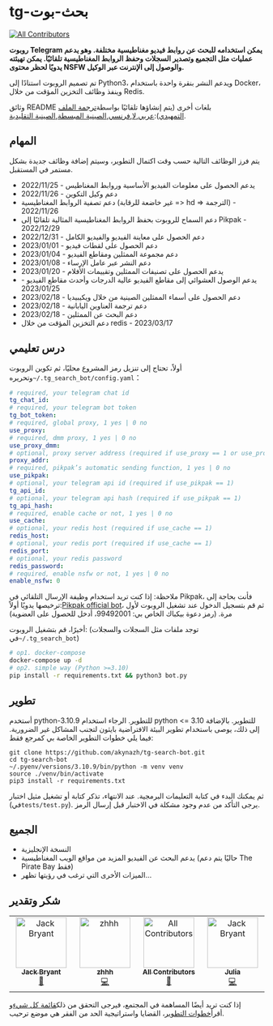 # tg-بحث-بوت

<!-- ALL-CONTRIBUTORS-BADGE:START - Do not remove or modify this section -->

[![All Contributors](https://img.shields.io/badge/all_contributors-4-orange.svg?style=flat-square)](#contributors-)

<!-- ALL-CONTRIBUTORS-BADGE:END -->

**روبوت Telegram يمكن استخدامه للبحث عن روابط فيديو مغناطيسية مختلفة. وهو يدعم عمليات مثل التجميع وتصدير السجلات وحفظ الروابط المغناطيسية تلقائيًا. يمكن تهيئته يدويًا لحظر محتوى NSFW والوصول إلى الإنترنت عبر الوكيل.**

تم تصميم الروبوت استنادًا إلى Python3، ويدعم النشر بنقرة واحدة باستخدام Docker، وينفذ وظائف التخزين المؤقت من خلال Redis.

وثائق README بلغات أخرى (يتم إنشاؤها تلقائيًا بواسطة[ترجمة الملف التمهيدي](https://github.com/dephraiim/translate-readme)):[عربي](./README.ar.md),[لا](./README.hi.md),[فرنسي](./README.fr.md),[الصينية المبسطة](./README.zh-CN.md),[الصينية التقليدية](./README.zh-TW.md).

## المهام

يتم فرز الوظائف التالية حسب وقت اكتمال التطوير، وسيتم إضافة وظائف جديدة بشكل مستمر في المستقبل.

-   يدعم الحصول على معلومات الفيديو الأساسية وروابط المغناطيس - 2022/11/25
-   دعم وكيل التكوين - 2022/11/26
-   دعم تصفية الروابط المغناطيسية (غير خاضعة للرقابة => hd => الترجمة) - 2022/11/26
-   دعم السماح للروبوت بحفظ الروابط المغناطيسية المثالية تلقائيًا إلى Pikpak - 2022/12/29
-   دعم الحصول على معاينة الفيديو والفيديو الكامل - 2022/12/31
-   دعم الحصول على لقطات فيديو - 2023/01/01
-   دعم مجموعة الممثلين ومقاطع الفيديو - 2023/01/04
-   دعم النشر عبر عامل الإرساء - 2023/01/08
-   يدعم الحصول على تصنيفات الممثلين وتقييمات الأفلام - 2023/01/20
-   يدعم الوصول العشوائي إلى مقاطع الفيديو عالية الدرجات وأحدث مقاطع الفيديو - 2023/01/25
-   دعم الحصول على أسماء الممثلين الصينية من خلال ويكيبيديا - 2023/02/18
-   دعم ترجمة العناوين اليابانية - 2023/02/18
-   دعم البحث عن الممثلين - 2023/02/18
-   دعم التخزين المؤقت من خلال redis - 2023/03/17

## درس تعليمي

أولاً، تحتاج إلى تنزيل رمز المشروع محليًا، ثم تكوين الروبوت وتحريره`~/.tg_search_bot/config.yaml`：

```yaml
# required, your telegram chat id
tg_chat_id:
# required, your telegram bot token
tg_bot_token:
# required, global proxy, 1 yes | 0 no
use_proxy:
# required, dmm proxy, 1 yes | 0 no
use_proxy_dmm:
# optional, proxy server address (required if use_proxy == 1 or use_proxy_dmm == 1)
proxy_addr:
# required, pikpak’s automatic sending function, 1 yes | 0 no
use_pikpak:
# optional, your telegram api id (required if use_pikpak == 1)
tg_api_id:
# optional, your telegram api hash (required if use_pikpak == 1)
tg_api_hash:
# required, enable cache or not, 1 yes | 0 no
use_cache:
# optional, your redis host (required if use_cache == 1)
redis_host:
# optional, your redis port (required if use_cache == 1)
redis_port:
# optional, your redis password
redis_password:
# required, enable nsfw or not, 1 yes | 0 no
enable_nsfw: 0
```

ملاحظة: إذا كنت تريد استخدام وظيفة الإرسال التلقائي في Pikpak، فأنت بحاجة إلى ترخيصها يدويًا أولاً:[Pikpak official bot](https://t.me/PikPak6_Bot)، ثم قم بتسجيل الدخول عند تشغيل الروبوت لأول مرة. (رمز دعوة بيكباك الخاص بي: 99492001، أدخل للحصول على العضوية)

أخيرًا، قم بتشغيل الروبوت: (توجد ملفات مثل السجلات والسجلات في`~/.tg_search_bot`)

```sh
# op1. docker-compose
docker-compose up -d
# op2. simple way (Python >=3.10)
pip install -r requirements.txt && python3 bot.py
```

## تطوير

أستخدم python-3.10.9 للتطوير. الرجاء استخدام python &lt;= 3.10 للتطوير. بالإضافة إلى ذلك، يوصى باستخدام تطوير البيئة الافتراضية بايثون لتجنب المشاكل غير الضرورية. فيما يلي خطوات التطوير الخاصة بي كمرجع فقط:

```shell
git clone https://github.com/akynazh/tg-search-bot.git
cd tg-search-bot
~/.pyenv/versions/3.10.9/bin/python -m venv venv
source ./venv/bin/activate
pip3 install -r requirements.txt
```

ثم يمكنك البدء في كتابة التعليمات البرمجية. عند الانتهاء، تذكر كتابة أو تشغيل مثيل اختبار (في`tests/test.py`). يرجى التأكد من عدم وجود مشكلة في الاختبار قبل إرسال الرمز.

## الجميع

-   النسخة الإنجليزية
-   يدعم البحث عن الفيديو المزيد من مواقع الويب المغناطيسية (حاليًا يتم دعم The Pirate Bay فقط)
-   الميزات الأخرى التي ترغب في رؤيتها تظهر...

## شكر وتقدير

<!-- ALL-CONTRIBUTORS-LIST:START - Do not remove or modify this section -->

<!-- prettier-ignore-start -->

<!-- markdownlint-disable -->

<table>
  <tbody>
    <tr>
      <td align="center" valign="top" width="14.28%"><a href="https://akynazh.site"><img src="https://avatars.githubusercontent.com/u/78672905?v=4?s=100" width="100px;" alt="Jack Bryant"/><br /><sub><b>Jack Bryant</b></sub></a><br /><a href="#maintenance-akynazh" title="Maintenance">🚧</a></td>
      <td align="center" valign="top" width="14.28%"><a href="https://github.com/z-hhh"><img src="https://avatars.githubusercontent.com/u/8455958?v=4?s=100" width="100px;" alt="zhhh"/><br /><sub><b>zhhh</b></sub></a><br /><a href="https://github.com/akynazh/tg-search-bot/commits?author=z-hhh" title="Code">💻</a></td>
      <td align="center" valign="top" width="14.28%"><a href="https://allcontributors.org"><img src="https://avatars.githubusercontent.com/u/46410174?v=4?s=100" width="100px;" alt="All Contributors"/><br /><sub><b>All Contributors</b></sub></a><br /><a href="https://github.com/akynazh/tg-search-bot/commits?author=all-contributors" title="Documentation">📖</a></td>
      <td align="center" valign="top" width="14.28%"><a href="https://github.com/JackBryant286"><img src="https://avatars.githubusercontent.com/u/113345781?v=4?s=100" width="100px;" alt="Jack Bryant"/><br /><sub><b>Julia</b></sub></a><br /><a href="https://github.com/akynazh/tg-search-bot/commits?author=JackBryant286" title="Code">💻</a></td>
    </tr>
  </tbody>
</table>

<!-- markdownlint-restore -->

<!-- prettier-ignore-end -->

<!-- ALL-CONTRIBUTORS-LIST:END -->

إذا كنت تريد أيضًا المساهمة في المجتمع، فيرجى التحقق من ذلك[قائمة كل شيء](https://github.com/akynazh/tg-search-bot#TODO)و أقرأ[خطوات التطوير](https://github.com/akynazh/tg-search-bot#Development)، القضايا واستراتيجية الحد من الفقر هي موضع ترحيب.
